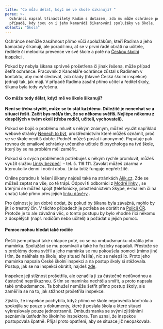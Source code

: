 ```yaml
---
title: "Co můžu dělat, když mě ve škole šikanují? "
perex: >-
  Ochránci napsal třináctiletý Radim s dotazem, zda mu může ochránce pomoci v
  případě, kdy jsou on i jeho kamarádi šikanováni spolužáky ve škole.
oblasti: "Škola"
---
```


<p>Ochránce nemůže zasáhnout přímo vůči spolužákům, kteří Radima a jeho kamarády šikanují, ale poradil mu, ať se v první řadě obrátí na učitele, ředitele či metodika prevence ve své škole a poté na <a title="Otevření do nového okna" href="http://www.csicr.cz" target="_blank">Českou školní inspekci</a>&nbsp;<img alt="" src="typo3/ext/od_linkdesc/icons/external.gif" class="od_linkdesc_icon_external" />. </p><p>Pokud by nebyla šikana správně prošetřena či jinak řešena, může případ šetřit ochránce. Pracovník z Kanceláře ochránce zůstal s Radimem v kontaktu, aby mohl sledovat, zda úřady (hlavně Česká školní inspekce) jednají tak, jak mají. V případě Radima zasáhl přímo učitel a ředitel školy, šikana byla tedy vyřešena.</p><h4><strong>Co můžu tedy dělat, když mě ve škole šikanují?</strong></h4><p><strong>Není se třeba stydět, může se to stát každému. Důležité je nenechat se a situaci řešit. Začít bys měl/a tím, že se někomu svěříš. Nejlépe někomu z dospělých v tvém okolí (třeba rodiči, učiteli, vychovateli).&nbsp;&nbsp;</strong></p><p class="MsoNormal">Pokud se bojíš o problému mluvit s někým známým, můžeš využít například webové stránky <a href="https://www.nntb.cz/" target="_blank">Nenech to být</a>, prostřednictvím které můžeš oznámit, proč se ve škole necítíš dobře. Podnět můžeš poslat i anonymně. Poputuje pak rovnou do emailové schránky určeného učitele či psychologa na tvé škole, který by se na problém měl zaměřit.&nbsp;</p><p class="MsoNormal">Pokud si o svých problémech potřebuješ s někým rychle promluvit, můžeš využít službu <a href="https://www.linkabezpeci.cz/poradna/ublizovani,-zneuzivani,-sikana/sikana/">Linky bezpečí</a> &nbsp;– tel. č. 116 111. Zavolat můžeš zdarma v kteroukoliv denní i noční dobu. Linka totiž funguje nepřetržitě.&nbsp;</p><p>Online poradnu k řešení šikany najdeš také na stránkách <a href="https://www.alik.cz/p/sikana" target="_blank">Alík.cz</a>. Zde se můžeš zeptat na vše, co tě trápí. Odpoví ti odborníci z <a title="Otevření do nového okna" href="http://www.modralinka.cz/" target="_blank">Modré linky</a>&nbsp;<img alt="" src="typo3/ext/od_linkdesc/icons/external.gif" class="od_linkdesc_icon_external" />, se kterými se můžeš spojit (telefonicky, prostřednictvím Skype, e-maliem či na chatu) také přímo přes jejich <a title="Otevření do nového okna" href="http://www.modralinka.cz/?page=ld" target="_blank">linku důvěry</a>&nbsp;<img alt="" src="typo3/ext/od_linkdesc/icons/external.gif" class="od_linkdesc_icon_external" />.</p><p>Pro úplnost je jen dobré dodat, že pokud by šikana byla závažná, mohlo by jít i o trestný čin. V těchto případech je potřeba se obrátit na&nbsp;<a href="http://www.policie.cz/">Policii ČR</a>. Protože je to ale závažná věc, o tomto postupu by bylo vhodné říci někomu z dospělých (např. rodičům nebo učiteli) a požádat o jejich pomoc.</p><h4><strong>Pomoc mohou hledat také rodiče</strong></h4><p>Řešili jsem případ také chlapce poté, co se na ombudsmanku obrátila jeho maminka.&nbsp;Spolužáci se mu posmívali a také ho fyzicky napadali. Přestože se s problémy doma svěřil a jeho maminka se mu pokoušela pomoci (mimo jiné i tím, že naléhala na školu, aby situaci řešila), nic se nelepšilo. Proto jeho maminka napsala České školní inspekci&nbsp;a na postup školy si stěžovala. Postup, jak se na inspekci obrátit, najdeš <a href="https://www.csicr.cz/cz/Poradna-QL/Poradna/Jak-podavat-stiznosti,-podnety,-petice/Stiznosti,-podnety,-petice" target="_blank">zde</a>.&nbsp;</p><p>Inspekce její stížnost prošetřila, ale označila ji za částečně nedůvodnou a částečně neprůkaznou. S tím se maminka nechtěla smířit, a proto napsala také ombudsmance. Ta bohužel nemůže šetřit přímo postup školy, ale zaměřila se na to, jak stížnost prošetřila inspekce.&nbsp;</p><p>Zjistila, že inspekce pochybila, když přímo ve škole neprovedla kontrolu a spokojila se pouze s dokumenty, které jí poslala škola a které situaci vykreslovaly pouze jednostranně. Ombudsmanka se svými zjištěními seznámila ústředního školního inspektora. Ten uznal, že inspekce postupovala špatně. Přijal proto opatření, aby se situace již neopakovala.</p></div>

